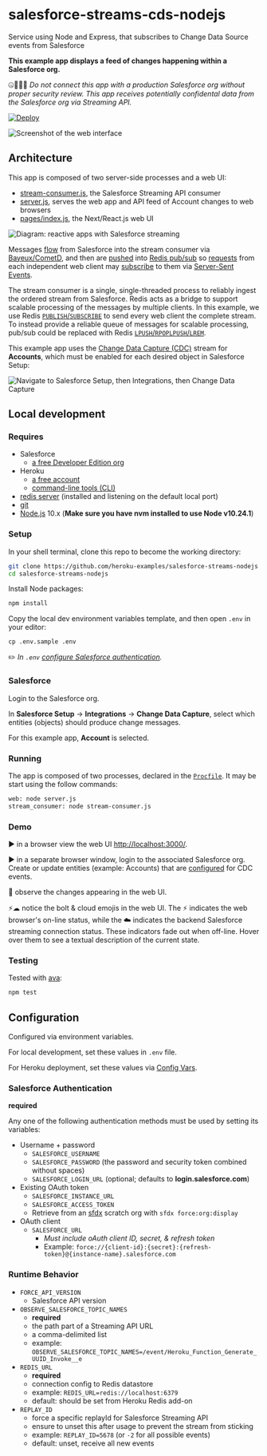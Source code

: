 # salesforce-streams-cds-nodejs

Service using Node and Express, that subscribes to Change Data Source events from Salesforce

**This example app displays a feed of changes happening within a Salesforce org.**

🤐🚫🙅‍♀️ _Do not connect this app with a production Salesforce org without proper security review. This app receives potentially confidental data from the Salesforce org via Streaming API._

[![Deploy](https://www.herokucdn.com/deploy/button.svg)](https://heroku.com/deploy)

![Screenshot of the web interface](doc/salesforce-activity-ui-v01.png)

## Architecture

This app is composed of two server-side processes and a web UI:

- [stream-consumer.js](stream-consumer.js), the Salesforce Streaming API consumer
- [server.js](server.js), serves the web app and API feed of Account changes to web browsers
- [pages/index.js](pages/index.js), the Next/React.js web UI

![Diagram: reactive apps with Salesforce streaming](doc/salesforce-streams-nodejs-v03.png)

Messages [flow](lib/subscribe-salesforce-streams.js#L108) from Salesforce into the stream consumer via [Bayeux/CometD](https://developer.salesforce.com/docs/atlas.en-us.api_streaming.meta/api_streaming/BayeauxProtocolAndCometD.htm#!), and then are [pushed](stream-consumer.js#L35) into [Redis pub/sub](https://redis.io/topics/pubsub) so [requests](https://github.com/heroku-examples/salesforce-streams-nodejs/blob/master/server.js#L86) from each independent web client may [subscribe](pages/index.js#L156) to them via [Server-Sent Events](https://developer.mozilla.org/en-US/docs/Web/API/Server-sent_events).

The stream consumer is a single, single-threaded process to reliably ingest the ordered stream from Salesforce. Redis acts as a bridge to support scalable processing of the messages by multiple clients. In this example, we use Redis [`PUBLISH`/`SUBSCRIBE`](https://redis.io/topics/pubsub) to send every web client the complete stream. To instead provide a reliable queue of messages for scalable processing, pub/sub could be replaced with Redis [`LPUSH`/`RPOPLPUSH`/`LREM`](https://redis.io/commands/rpoplpush#pattern-reliable-queue).

This example app uses the [Change Data Capture (CDC)](https://developer.salesforce.com/docs/atlas.en-us.216.0.change_data_capture.meta/change_data_capture/cdc_intro.htm) stream for **Accounts**, which must be enabled for each desired object in Salesforce Setup:

![Navigate to Salesforce Setup, then Integrations, then Change Data Capture](doc/Salesforce-setup-CDC.png "Salesforce Setup: Change Data Capture")

## Local development

### Requires

- Salesforce
  - [a free Developer Edition org](https://developer.salesforce.com/signup)
- Heroku
  - [a free account](https://signup.heroku.com)
  - [command-line tools (CLI)](https://devcenter.heroku.com/articles/heroku-command-line)
- [redis server](https://redis.io/download) (installed and listening on the default local port)
- [git](https://git-scm.com/book/en/v2/Getting-Started-Installing-Git)
- [Node.js](https://nodejs.org) 10.x (**Make sure you have nvm installed to use Node v10.24.1**)

### Setup

In your shell terminal, clone this repo to become the working directory:

```bash
git clone https://github.com/heroku-examples/salesforce-streams-nodejs
cd salesforce-streams-nodejs
```

Install Node packages:

```bash
npm install
```

Copy the local dev environment variables template, and then open `.env` in your editor:

```
cp .env.sample .env
```

✏️ _In `.env` [configure Salesforce authentication](#user-content-salesforce-authentication)._

### Salesforce

Login to the Salesforce org.

In **Salesforce Setup** → **Integrations** → **Change Data Capture**, select which entities (objects) should produce change messages.

For this example app, **Account** is selected.

### Running

The app is composed of two processes, declared in the [`Procfile`](Procfile). It may be start using the follow commands:

```bash
web: node server.js
stream_consumer: node stream-consumer.js
```

### Demo

▶️ in a browser view the web UI [http://localhost:3000/](http://localhost:3000/).

▶️ in a separate browser window, login to the associated Salesforce org. Create or update entities (example: Accounts) that are [configured](#user-content-salesforce) for CDC events.

👀 observe the changes appearing in the web UI.

⚡️☁ notice the bolt & cloud emojis in the web UI. The ⚡️ indicates the web browser's on-line status, while the ☁️ indicates the backend Salesforce streaming connection status. These indicators fade out when off-line. Hover over them to see a textual description of the current state.

### Testing

Tested with [ava](https://github.com/avajs/ava):

```bash
npm test
```

## Configuration

Configured via environment variables.

For local development, set these values in `.env` file.

For Heroku deployment, set these values via [Config Vars](https://devcenter.heroku.com/articles/config-vars).

### Salesforce Authentication

**required**

Any one of the following authentication methods must be used by setting its variables:

- Username + password
  - `SALESFORCE_USERNAME`
  - `SALESFORCE_PASSWORD` (the password and security token combined without spaces)
  - `SALESFORCE_LOGIN_URL` (optional; defaults to **login.salesforce.com**)
- Existing OAuth token
  - `SALESFORCE_INSTANCE_URL`
  - `SALESFORCE_ACCESS_TOKEN`
  - Retrieve from an [sfdx](https://developer.salesforce.com/docs/atlas.en-us.212.0.sfdx_dev.meta/sfdx_dev/sfdx_dev_intro.htm) scratch org with `sfdx force:org:display`
- OAuth client
  - `SALESFORCE_URL`
    - _Must include oAuth client ID, secret, & refresh token_
    - Example: `force://{client-id}:{secret}:{refresh-token}@{instance-name}.salesforce.com`

### Runtime Behavior

- `FORCE_API_VERSION`
  - Salesforce API version
- `OBSERVE_SALESFORCE_TOPIC_NAMES`
  - **required**
  - the path part of a Streaming API URL
  - a comma-delimited list
  - example: `OBSERVE_SALESFORCE_TOPIC_NAMES=/event/Heroku_Function_Generate_UUID_Invoke__e`
- `REDIS_URL`
  - **required**
  - connection config to Redis datastore
  - example: `REDIS_URL=redis://localhost:6379`
  - default: should be set from Heroku Redis add-on
- `REPLAY_ID`
  - force a specific replayId for Salesforce Streaming API
  - ensure to unset this after usage to prevent the stream from sticking
  - example: `REPLAY_ID=5678` (or `-2` for all possible events)
  - default: unset, receive all new events
